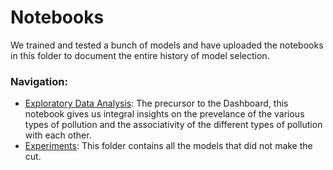 # Notebooks

We trained and tested a bunch of models and have uploaded the notebooks in this folder to document the entire history of model selection. 

### Navigation:

- [Exploratory Data Analysis](/notebooks/smartathon-eda.ipynb): The precursor to the Dashboard, this notebook gives us integral insights on
the prevelance of the various types of pollution and the associativity of the different types of pollution with each other.
- [Experiments](/notebooks/experiments/): This folder contains all the models that did not make the cut.
